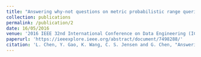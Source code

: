 ```yaml
---
title: "Answering why-not questions on metric probabilistic range queries"
collection: publications
permalink: /publication/2
date: 16/05/2016
venue: '2016 IEEE 32nd International Conference on Data Engineering (ICDE)'
paperurl: 'https://ieeexplore.ieee.org/abstract/document/7498288/'
citation: 'L. Chen, Y. Gao, K. Wang, C. S. Jensen and G. Chen, "Answering why-not questions on metric probabilistic range queries," 2016 IEEE 32nd International Conference on Data Engineering (ICDE), Helsinki, 2016, pp. 767-778, doi: 10.1109/ICDE.2016.7498288.'
---
```

